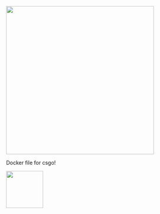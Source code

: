 <img src="http://images.akamai.steamusercontent.com/ugc/436071756793745820/123339BCA40E64C37B0C60B56DBE3C869FCE084E/" width="400">

Docker file for csgo!






<img src="https://cloud.githubusercontent.com/assets/21117646/22907396/2f88c52c-f249-11e6-82a8-ff6bba3d1c23.png" width="100">

